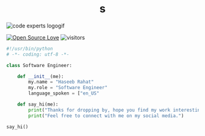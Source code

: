 <h1 align="center">s
</h1>

![code experts logogif](https://github.com/user-attachments/assets/4590bc94-3a65-485a-9d54-51f8a940c3da)

[![Open Source Love](https://badges.frapsoft.com/os/v1/open-source.svg?v=102)](https://github.com/ellerbrock/open-source-badge/)
![visitors](https://visitor-badge.laobi.icu/badge?page_id=codeexperts973.codeexperts973)



```python
#!/usr/bin/python
# -*- coding: utf-8 -*-

class Software Engineer:

    def __init__(me):
        my.name = "Haseeb Rahat"
        my.role = "Software Engineer"
        language_spoken = ["en_US"

    def say_hi(me):
        print("Thanks for dropping by, hope you find my work interesting.")
        print("Feel free to connect with me on my social media.")

say_hi()
```



